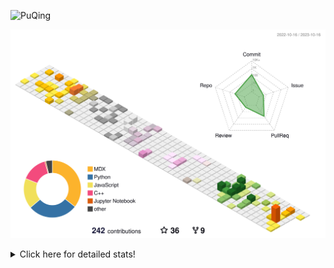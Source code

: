 ![PuQing](https://user-images.githubusercontent.com/27223114/171565019-9a56fae6-b08b-421f-99db-7e830da42371.png)

![](./profile-3d-contrib/profile-season-animate.svg)

<details>
<summary>Click here for detailed stats!</summary>

<!--START_SECTION:waka-->
![Lines of code](https://img.shields.io/badge/From%20Hello%20World%20I%27ve%20Written-820.6%20thousand%20lines%20of%20code-blue)

**🐱 My GitHub Data** 

> 📦 257.7 kB Used in GitHub's Storage 
 > 
> 🏆 200 Contributions in the Year 2023
 > 
> 🚫 Not Opted to Hire
 > 
> 📜 34 Public Repositories 
 > 
> 🔑 27 Private Repositories 
 > 
**I'm an Early 🐤** 

```text
🌞 Morning                473 commits         ████░░░░░░░░░░░░░░░░░░░░░   14.95 % 
🌆 Daytime                1579 commits        ████████████░░░░░░░░░░░░░   49.91 % 
🌃 Evening                298 commits         ██░░░░░░░░░░░░░░░░░░░░░░░   09.42 % 
🌙 Night                  814 commits         ██████░░░░░░░░░░░░░░░░░░░   25.73 % 
```


📊 **This Week I Spent My Time On** 

```text
💬 Programming Languages: 
Markdown                 2 hrs 13 mins       ██████████████████░░░░░░░   73.09 % 
RPMSpec                  37 mins             █████░░░░░░░░░░░░░░░░░░░░   20.70 % 
Python                   10 mins             █░░░░░░░░░░░░░░░░░░░░░░░░   05.67 % 
JSON                     0 secs              ░░░░░░░░░░░░░░░░░░░░░░░░░   00.54 % 

🔥 Editors: 
Obsidian                 2 hrs 13 mins       ██████████████████░░░░░░░   73.09 % 
VS Code                  49 mins             ███████░░░░░░░░░░░░░░░░░░   26.91 % 

💻 Operating System: 
Windows                  2 hrs 13 mins       ██████████████████░░░░░░░   73.09 % 
WSL                      37 mins             █████░░░░░░░░░░░░░░░░░░░░   20.70 % 
Linux                    11 mins             ██░░░░░░░░░░░░░░░░░░░░░░░   06.20 % 
```


<!--END_SECTION:waka-->
</details>
